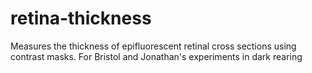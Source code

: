 # retina-thickness
 
Measures the thickness of epifluorescent retinal cross sections using contrast masks. For Bristol and Jonathan's experiments in dark rearing
